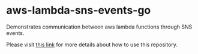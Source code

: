 # aws-lambda-sns-events-go
Demonstrates communication between aws lambda functions through SNS events.

Please visit [this link](https://solutiontoolkit.com/2023/01/aws-lambda-how-to-publish-and-receive-sns-events-in-go-language/) for more details about how to use this repository.
